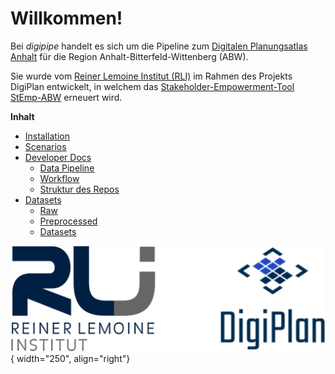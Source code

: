 # Willkommen!

Bei *digipipe* handelt es sich um die Pipeline zum [Digitalen Planungsatlas
Anhalt](https://github.com/rl-institut-private/digiplan) für die Region Anhalt-Bitterfeld-Wittenberg (ABW).

Sie wurde vom [Reiner Lemoine Institut
(RLI)](https://reiner-lemoine-institut.de/) im Rahmen des Projekts
DigiPlan entwickelt, in welchem das [Stakeholder-Empowerment-Tool
StEmp-ABW](https://wam.rl-institut.de/stemp_abw/) erneuert wird.


**Inhalt**

- [Installation](docs/sections/installation.md)
- [Scenarios](docs/sections/scenarios.md)
- [Developer Docs](docs/sections/data.md)
    - [Data Pipeline](docs/sections/data.md)
    - [Workflow](docs/sections/workflow.md)
    - [Struktur des Repos](docs/sections/structure.md)
- [Datasets](docs/datasets/raw_datasets.md)
    - [Raw](docs/datasets/raw_datasets.md)
    - [Preprocessed](docs/datasets/preprocessed_datasets.md)
    - [Datasets](docs/datasets/datasets_datasets.md)

![Logo des Reiner Lemoine Instituts](docs/img/logos/RLI_DigiPlan_logos.png){ width="250", align="right"}
